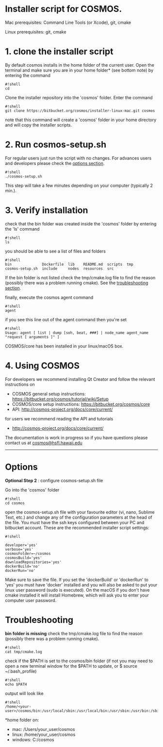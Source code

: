 # Installer script for COSMOS. #

Mac prerequisites: Command Line Tools (or Xcode), git, cmake

Linux prerequisites: git, cmake

# 1. clone the installer script #

By default cosmos installs in the home folder of the current user. Open the terminal and make sure you are in your home folder* (see bottom note) by entering the command
```
#!shell
cd
```
Clone the installer repository into the 'cosmos' folder. Enter the command
```
#!shell
git clone https://bitbucket.org/cosmos/installer-linux-mac.git cosmos
```
note that this command will create a 'cosmos' folder in your home directory and will copy the installer scripts.

# 2. Run cosmos-setup.sh #
For regular users just run the script with no changes. For advances users and developers please check the [options section](#markdown-header-options).
```
#!shell
./cosmos-setup.sh
```
This step will take a few minutes depending on your computer (typically 2 min.).

# 3. Verify installation

check that the bin folder was created inside the 'cosmos' folder by entering the 'ls' command

```
#!shell
ls
```
you should be able to see a list of files and folders 
```
#!shell
bin              Dockerfile  lib    README.md  scripts  tmp
cosmos-setup.sh  include     nodes  resources  src

```

If the bin folder is not listed check the tmp/cmake.log file to find the reason (possibly there was a problem running cmake). See the [troubleshooting section](#markdown-header-troubleshooting).

finally, execute the cosmos agent command

```
#!shell
agent
```

if you see this line out of the agent command then you're set
```
#!shell
Usage: agent [ list | dump [soh, beat, ###] | node_name agent_name "request [ arguments ]" ]
```
COSMOS/core has been installed in your linux/macOS box.


# 4. Using COSMOS #

For developers we recommend installing Qt Creator and follow the relevant instructions on 

* COSMOS general setup instructions: https://bitbucket.org/cosmos/tutorial/wiki/Setup
* COSMOS/core setup instructions: https://bitbucket.org/cosmos/core
* API: http://cosmos-project.org/docs/core/current/

for users we recommend reading the API and tutorials 

* http://cosmos-project.org/docs/core/current/

The documentation is work in progress so if you have questions please contact us at cosmos@hsfl.hawaii.edu

-----------------------

# Options #

**Optional Step 2** : configure cosmos-setup.sh file

Go into the 'cosmos' folder
```
#!shell
cd cosmos
```
open the cosmos-setup.sh file with your favourite editor (vi, nano, Sublime Text, etc.) and change any of the configuration parameters at the head of the file. You must have the ssh keys configured between your PC and bitbucket account. These are the recommended installer script settings:
```
#!shell

developer='yes' 
verbose='yes'
cosmosFolder=~/cosmos
cosmosBuild='yes'
downloadRepositories='yes'
dockerBuild='no'
dockerRun='no'
```

Make sure to save the file. If you set the 'dockerBuild' or 'dockerRun' to 'yes' you must have 'docker' installed and you will also be asked to put your linux user password (sudo is executed). On the macOS if you don't have cmake installed it will install Homebrew, which will ask you to enter your computer user password.

# Troubleshooting #

**bin folder is missing**
check the tmp/cmake.log file to find the reason (possibly there was a problem running cmake). 

```
#!shell
cat tmp/cmake.log
```

check if the $PATH is set to the cosmos/bin folder (if not you may need to open a new terminal window for the $PATH to update, or $ source ~/.bash_profile)

```
#!shell
echo $PATH
```

output will look like
```
#!shell
/home/<your-user>/cosmos/bin:/usr/local/sbin:/usr/local/bin:/usr/sbin:/usr/bin:/sbin:/bin
```

*home folder on:

* mac: /Users/your_user/cosmos
* linux: /home/your_user/cosmos
* windows: C:/cosmos